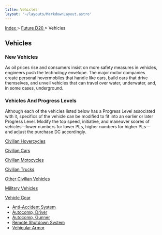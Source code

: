 ```yaml
---
title: Vehicles
layout: '~/layouts/MarkdownLayout.astro'
---
```


[ Index ](/) > [ Future D20 ](/future.d20.srd) > Vehicles

## Vehicles

### New Vehicles

As oil prices rise and consumers insist on more safety measures in vehicles,
engineers push the technology envelope. The major motor companies create
personal hovermobiles that handle like cars, build cars that drive themselves,
and unveil vehicles that can travel over water, underwater, and, in some
cases, underground.

### Vehicles And Progress Levels

Although each of the vehicles listed below has a Progress Level associated
with it, specifics of the vehicle can be modified to fit into an earlier or
later Progress Level. Modify the top speed, initiative, and maneuver scores of
vehicles—lower numbers for lower PLs, higher numbers for higher PLs—and adjust
the purchase DC accordingly.

[Civilian Hovercycles](/future.d20.srd/vehicles/civilian.hovercycles)

[Civilian Cars](/future.d20.srd/vehicles/civilian.cars)

[Civilian Motocycles](/future.d20.srd/vehicles/civilian.motorcycles)

[Civilian Trucks](/future.d20.srd/vehicles/civilian.trucks)

[Other Civilian Vehicles](/future.d20.srd/vehicles/other.civilian.vehicles)

[Military Vehicles](/future.d20.srd/vehicles/military.vehicles)

[Vehicle Gear](/future.d20.srd/vehicles/vehicle.gear)

  * [Anti-Accident System](/future.d20.srd/vehicles/vehicle.gear/anti.accident.system)
  * [Autocomp, Driver](/future.d20.srd/vehicles/vehicle.gear/autocomp.driver)
  * [Autocomp, Gunner](/future.d20.srd/vehicles/vehicle.gear/autocomp.gunner)
  * [Remote Shutdown System](/future.d20.srd/vehicles/vehicle.gear/remote.shutdown.system)
  * [Vehicular Armor](/future.d20.srd/vehicles/vehicle.gear/vehicle.armor)

